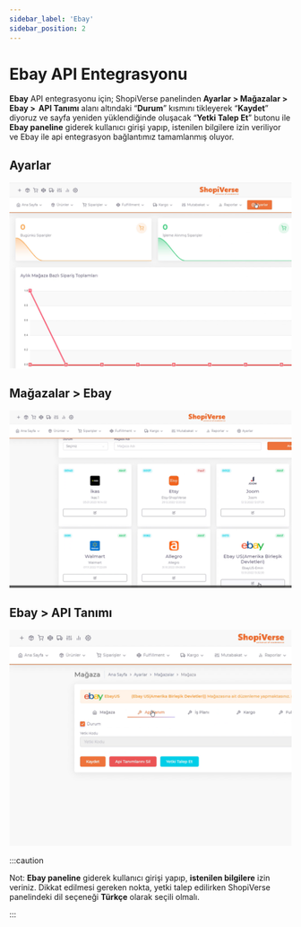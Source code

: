 ```yaml
---
sidebar_label: 'Ebay'
sidebar_position: 2
---
```



# Ebay API Entegrasyonu

**Ebay** API entegrasyonu için; ShopiVerse panelinden **Ayarlar > Mağazalar > Ebay >  API Tanımı** alanı altındaki “**Durum**” kısmını tikleyerek “**Kaydet**” diyoruz ve sayfa yeniden yüklendiğinde oluşacak “**Yetki Talep Et**” butonu ile **Ebay paneline** giderek kullanıcı girişi yapıp, istenilen bilgilere izin veriliyor ve Ebay ile api entegrasyon bağlantımız tamamlanmış oluyor. 


## Ayarlar
![Ayarlar](../../../static/img/svayarlar.png)

 
## Mağazalar > Ebay
![Ebay](../../../static/img/svebay.png)

## Ebay > API Tanımı
![EbayAPI](../../../static/img/svebayapi.png)


:::caution

Not: **Ebay paneline** giderek kullanıcı girişi yapıp, **istenilen bilgilere** izin veriniz.
Dikkat edilmesi gereken nokta, yetki talep edilirken ShopiVerse panelindeki dil seçeneği **Türkçe** olarak seçili olmalı.

:::